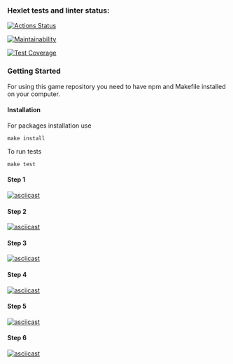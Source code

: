 ### Hexlet tests and linter status:

[![Actions Status](https://github.com/Dar1aK/backend-project-4/actions/workflows/hexlet-check.yml/badge.svg)](https://github.com/Dar1aK/backend-project-4/actions)

[![Maintainability](https://api.codeclimate.com/v1/badges/95eccecb41c46a192085/maintainability)](https://codeclimate.com/github/Dar1aK/backend-project-4/maintainability)

[![Test Coverage](https://api.codeclimate.com/v1/badges/95eccecb41c46a192085/test_coverage)](https://codeclimate.com/github/Dar1aK/backend-project-4/test_coverage)

### Getting Started

For using this game repository you need to have npm and Makefile installed on your computer.

#### Installation

For packages installation use

```
make install
```

To run tests

```
make test
```

#### Step 1

[![asciicast](https://asciinema.org/a/y6ca3xnVEPA0aojZb0550s7w5.svg)](https://asciinema.org/a/y6ca3xnVEPA0aojZb0550s7w5)

#### Step 2

[![asciicast](https://asciinema.org/a/tyHIAqqCYBfOPibr073cn4dvN.svg)](https://asciinema.org/a/tyHIAqqCYBfOPibr073cn4dvN)

#### Step 3

[![asciicast](https://asciinema.org/a/uct16nUn65kG43hBGkDsnubkK.svg)](https://asciinema.org/a/uct16nUn65kG43hBGkDsnubkK)

#### Step 4

[![asciicast](https://asciinema.org/a/8EKz2UO875t0dIAvnV2LgR3c3.svg)](https://asciinema.org/a/8EKz2UO875t0dIAvnV2LgR3c3)

#### Step 5

[![asciicast](https://asciinema.org/a/EYPz1PNKPykA8vnUIGbiyYwI7.svg)](https://asciinema.org/a/EYPz1PNKPykA8vnUIGbiyYwI7)

#### Step 6

[![asciicast](https://asciinema.org/a/xzcuNRSw2cYGJ6869QohdQHHi.svg)](https://asciinema.org/a/xzcuNRSw2cYGJ6869QohdQHHi)